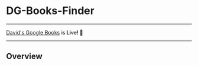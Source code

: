 # DG-Books-Finder
- - -
[David's Google Books](https://dg-books.herokuapp.com/) is Live! :book:
- - -
## Overview
